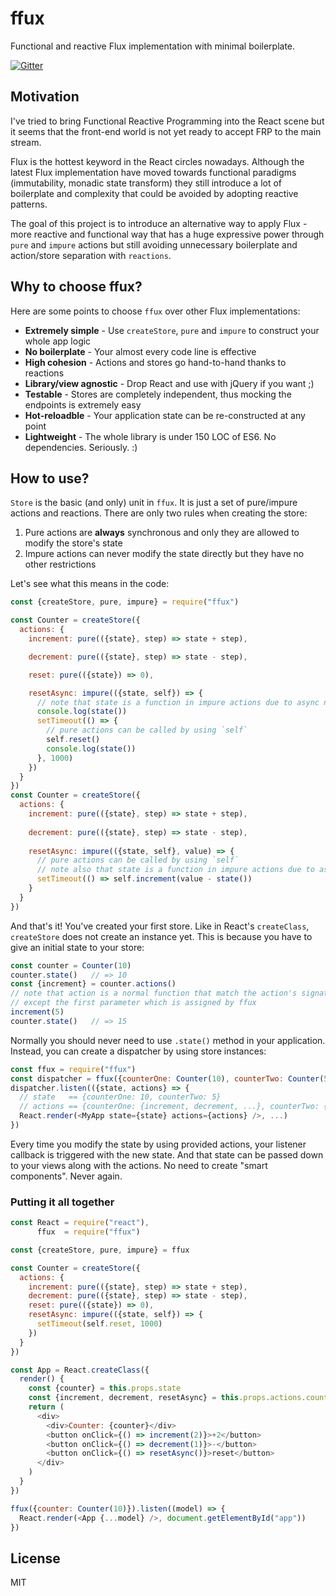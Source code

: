 # ffux

Functional and reactive Flux implementation with minimal boilerplate.

[![Gitter](https://badges.gitter.im/Join%20Chat.svg)](https://gitter.im/milankinen/ffux?utm_source=badge&utm_medium=badge&utm_campaign=pr-badge)


## Motivation

I've tried to bring Functional Reactive Programming into the React scene 
but it seems that the front-end world is not yet ready to accept FRP to 
the main stream. 

Flux is the hottest keyword in the React circles nowadays. Although the 
latest Flux implementation have moved towards functional paradigms
(immutability, monadic state transform) they still introduce a lot of
boilerplate and complexity that could be avoided by adopting reactive
patterns.

The goal of this project is to introduce an alternative way to apply 
Flux - more reactive and functional way that has a huge expressive 
power through `pure` and `impure` actions but still avoiding unnecessary
boilerplate and action/store separation with `reactions`.


## Why to choose ffux?

Here are some points to choose `ffux` over other Flux implementations:

  * **Extremely simple** - Use `createStore`, `pure` and `impure` to construct your whole app logic
  * **No boilerplate** - Your almost every code line is effective
  * **High cohesion** - Actions and stores go hand-to-hand thanks to reactions
  * **Library/view agnostic** - Drop React and use with jQuery if you want ;)
  * **Testable** - Stores are completely independent, thus mocking the endpoints is extremely easy
  * **Hot-reloadble** - Your application state can be re-constructed at any point
  * **Lightweight** - The whole library is under 150 LOC of ES6. No dependencies. Seriously. :)
  
## How to use?

`Store` is the basic (and only) unit in `ffux`. It is just a set of
pure/impure actions and reactions. There are only two rules when creating
the store:

  1) Pure actions are **always** synchronous and only they are allowed to modify the store's state
  2) Impure actions can never modify the state directly but they have no other restrictions 

Let's see what this means in the code:

```javascript
const {createStore, pure, impure} = require("ffux") 

const Counter = createStore({
  actions: {
    increment: pure(({state}, step) => state + step),

    decrement: pure(({state}, step) => state - step),

    reset: pure(({state}) => 0),

    resetAsync: impure(({state, self}) => {
      // note that state is a function in impure actions due to async nature of impure action
      console.log(state())
      setTimeout(() => {
        // pure actions can be called by using `self`
        self.reset()
        console.log(state())
      }, 1000)
    })
  }
})
const Counter = createStore({
  actions: {
    increment: pure(({state}, step) => state + step),
    
    decrement: pure(({state}, step) => state - step),
    
    resetAsync: impure(({state, self}, value) => {
      // pure actions can be called by using `self`
      // note also that state is a function in impure actions due to async nature of impure action
      setTimeout(() => self.increment(value - state())
    }
  }
})
```

And that's it! You've created your first store. Like in React's `createClass`,
`createStore` does not create an instance yet. This is because you have to give
an initial state to your store:

```javascript
const counter = Counter(10)
counter.state()   // => 10
const {increment} = counter.actions()
// note that action is a normal function that match the action's signature 
// except the first parameter which is assigned by ffux
increment(5)
counter.state()   // => 15
```

Normally you should never need to use `.state()` method in your application. Instead,
you can create a dispatcher by using store instances:

```javascript
const ffux = require("ffux")
const dispatcher = ffux({counterOne: Counter(10), counterTwo: Counter(5)})
dispatcher.listen(({state, actions} => {
  // state   == {counterOne: 10, counterTwo: 5}
  // actions == {counterOne: {increment, decrement, ...}, counterTwo: { ... }}
  React.render(<MyApp state={state} actions={actions} />, ...)
})
``` 

Every time you modify the state by using provided actions, your listener
callback is triggered with the new state. And that state can be passed down
to your views along with the actions. No need to create "smart components".
Never again.

### Putting it all together 

```javascript
const React = require("react"),
      ffux  = require("ffux")

const {createStore, pure, impure} = ffux

const Counter = createStore({
  actions: {
    increment: pure(({state}, step) => state + step),
    decrement: pure(({state}, step) => state - step),
    reset: pure(({state}) => 0),
    resetAsync: impure(({state, self}) => {
      setTimeout(self.reset, 1000)
    })
  }
})

const App = React.createClass({
  render() {
    const {counter} = this.props.state
    const {increment, decrement, resetAsync} = this.props.actions.counter
    return (
      <div>
        <div>Counter: {counter}</div>
        <button onClick={() => increment(2)}>+2</button>
        <button onClick={() => decrement(1)}>-</button>
        <button onClick={() => resetAsync()}>reset</button>
      </div>
    )
  }
})

ffux({counter: Counter(10)}).listen((model) => {
  React.render(<App {...model} />, document.getElementById("app"))
})
```

## License

MIT
